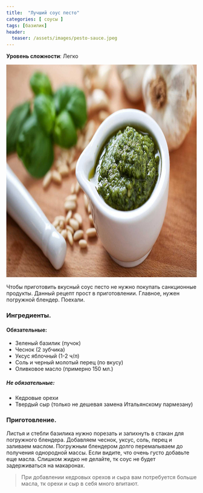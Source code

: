 ```yaml
---
title:  "Лучший соус песто"
categories: [ соусы ]
tags: [базилик]
header:
  teaser: /assets/images/pesto-sauce.jpeg
---
```


**Уровень сложности**: Легко

<img class="header_post_image" src="/assets/images/pesto-sauce.jpeg" width="1000" height="563" alt="Лучший_соус_песто">

Чтобы приготовить вкусный соус песто не нужно покупать санкционные продукты. Данный рецепт прост в приготовлении. Главное, нужен погружной блендер. Поехали.

### Ингредиенты.  
#### Обязательные:
* Зеленый базилик (пучок)
* Чеснок (2 зубчика)
* Уксус яблочный (1-2 ч/л)
* Соль и черный молотый перец (по вкусу)
* Оливковое масло (примерно 150 мл.)

##### Не обязательные:
* Кедровые орехи
* Твердый сыр (только не дешевая замена Итальянскому пармезану)

### Приготовление.  

Листья и стебли базилика нужно порезать и запихнуть в стакан для погружного блендера.
Добавляем чеснок, уксус, соль, перец и заливаем маслом.
Погружным блендером долго перемалываем до получения однородной массы. Если видите, что очень густо добавьте еще масла. Слишком жидко не делайте, тк соус не будет задерживаться на макаронах.
>При добавлении кедровых орехов и сыра вам потребуется больше масла, тк орехи и сыр в себя много впитают.